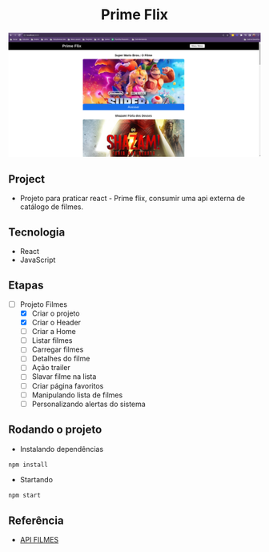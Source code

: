 <h1 align="center">Prime Flix</h1>

<p align="center">
  <img alt="react" src="images/filmes.png">
</p>

## Project

- Projeto para praticar react - Prime flix, consumir uma api externa de catálogo de filmes.

## Tecnologia

- React
- JavaScript

## Etapas

- [ ] Projeto Filmes
    - [x] Criar o projeto
    - [x] Criar o Header
    - [ ] Criar a Home
    - [ ] Listar filmes
    - [ ] Carregar filmes
    - [ ] Detalhes do filme
    - [ ] Ação trailer
    - [ ] Slavar filme na lista
    - [ ] Criar página favoritos
    - [ ] Manipulando lista de filmes
    - [ ] Personalizando alertas do sistema
    
## Rodando o projeto

- Instalando dependências

```bash
npm install
```

- Startando

```bash
npm start
```

## Referência

- [API FILMES](https://www.themoviedb.org/)